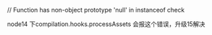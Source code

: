 // Function has non-object prototype 'null' in instanceof check

node14 下compilation.hooks.processAssets 会报这个错误，升级15解决